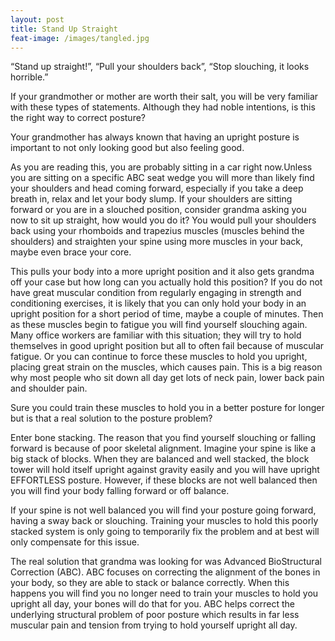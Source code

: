 ```yaml
---
layout: post
title: Stand Up Straight
feat-image: /images/tangled.jpg
---
```


“Stand up straight!”, “Pull your shoulders back”, “Stop slouching, it looks horrible.”

If your grandmother or mother are worth their salt, you will be very familiar with these types of statements. Although they had noble intentions, is this the right way to correct posture?

Your grandmother has always known that having an upright posture is important to not only looking good but also feeling good.

As you are reading this, you are probably sitting in a car right now.Unless you are sitting on a specific ABC seat wedge you will more than likely find your shoulders and head coming forward, especially if you take a deep breath in, relax and let your body slump. If your shoulders are sitting forward or you are in a slouched position, consider grandma asking you now to sit up straight, how would you do it? You would pull your shoulders back using your rhomboids and trapezius muscles (muscles behind the shoulders) and straighten your spine using more muscles in your back, maybe even brace your core.

This pulls your body into a more upright position and it also gets grandma off your case but how long can you actually hold this position? If you do not have great muscular condition from regularly engaging in strength and conditioning exercises, it is likely that you can only hold your body in an upright position for a short period of time, maybe a couple of minutes. Then as these muscles begin to fatigue you will find yourself slouching again. Many office workers are familiar with this situation; they will try to hold themselves in good upright position but all to often fail because of muscular fatigue. Or you can continue to force these muscles to hold you upright, placing great strain on the muscles, which causes pain. This is a big reason why most people who sit down all day get lots of neck pain, lower back pain and shoulder pain.

Sure you could train these muscles to hold you in a better posture for longer but is that a real solution to the posture problem?

Enter bone stacking. The reason that you find yourself slouching or falling forward is because of poor skeletal alignment. Imagine your spine is like a big stack of blocks. When they are balanced and well stacked, the block tower will hold itself upright against gravity easily and you will have upright EFFORTLESS posture. However, if these blocks are not well balanced then you will find your body falling forward or off balance.

If your spine is not well balanced you will find your posture going forward, having a sway back or slouching. Training your muscles to hold this poorly stacked system is only going to temporarily fix the problem and at best will only compensate for this issue.

The real solution that grandma was looking for was Advanced BioStructural Correction (ABC). ABC focuses on correcting the alignment of the bones in your body, so they are able to stack or balance correctly. When this happens you will find you no longer need to train your muscles to hold you upright all day, your bones will do that for you. ABC helps correct the underlying structural problem of poor posture which results in far less muscular pain and tension from trying to hold yourself upright all day.
